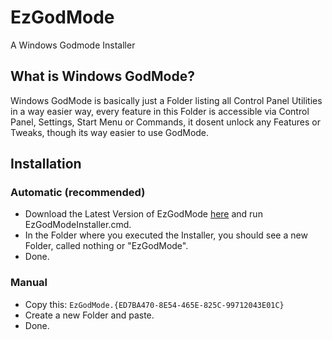 # EzGodMode
A Windows Godmode Installer

## What is Windows GodMode?
Windows GodMode is basically just a Folder listing all Control Panel Utilities in a way easier way, every feature in this Folder is accessible via Control Panel, Settings, Start Menu or Commands, it dosent unlock any Features or Tweaks, though its way easier to use GodMode.

## Installation

### Automatic (recommended)
- Download the Latest Version of EzGodMode [here](https://github.com/devilAPI/EzGodMode/releases/latest) and run EzGodModeInstaller.cmd.
- In the Folder where you executed the Installer, you should see a new Folder, called nothing or "EzGodMode".
- Done.

### Manual
- Copy this: ```EzGodMode.{ED7BA470-8E54-465E-825C-99712043E01C}```
- Create a new Folder and paste.
- Done.
